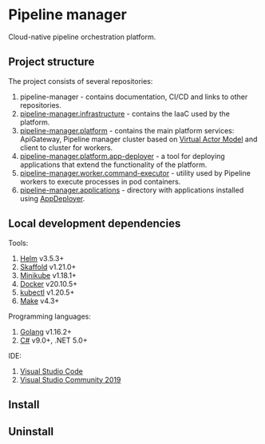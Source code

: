 # Pipeline manager
Cloud-native pipeline orchestration platform.

## Project structure
The project consists of several repositories:
1) pipeline-manager - contains documentation, CI/CD and links to other repositories.
2) [pipeline-manager.infrastructure](https://github.com/RyazanovAlexander/pipeline-manager.infrastructure) - contains the IaaC used by the platform.
3) [pipeline-manager.platform](https://github.com/RyazanovAlexander/pipeline-manager.platform) - contains the main platform services: ApiGateway, Pipeline manager cluster based on [Virtual Actor Model](https://dotnet.github.io/orleans/) and client to cluster for workers.
4) [pipeline-manager.platform.app-deployer](https://github.com/RyazanovAlexander/pipeline-manager.platform.app-deployer) - a tool for deploying applications that extend the functionality of the platform.
5) [pipeline-manager.worker.command-executor](https://github.com/RyazanovAlexander/pipeline-manager.worker.command-executor) - utility used by Pipeline workers to execute processes in pod containers.
6) [pipeline-manager.applications](https://github.com/RyazanovAlexander/pipeline-manager.applications) - directory with applications installed using [AppDeployer](https://github.com/RyazanovAlexander/pipeline-manager.platform.app-deployer).

## Local development dependencies
Tools:
1) [Helm](https://helm.sh) v3.5.3+
2) [Skaffold](https://skaffold.dev) v1.21.0+
3) [Minikube](https://minikube.sigs.k8s.io) v1.18.1+
4) [Docker](https://www.docker.com) v20.10.5+
5) [kubectl](https://kubernetes.io/docs/tasks/tools) v1.20.5+
6) [Make](https://www.gnu.org/software/make/manual/make.html) v4.3+

Programming languages:
1) [Golang](https://golang.org/) v1.16.2+
2) [C#](https://dotnet.microsoft.com/download/dotnet/5.0) v9.0+, .NET 5.0+

IDE:
1) [Visual Studio Code](https://code.visualstudio.com)
2) [Visual Studio Community 2019](https://visualstudio.microsoft.com/ru/vs/community/)

## Install


## Uninstall
